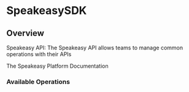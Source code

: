 # SpeakeasySDK


## Overview

Speakeasy API: The Speakeasy API allows teams to manage common operations with their APIs

The Speakeasy Platform Documentation
</docs>
### Available Operations

